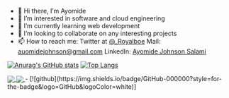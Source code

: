 - 👋 Hi there, I’m Ayomide
- 👀 I’m interested in software and cloud engineering
- 🌱 I’m currently learning web development 
- 💞️ I’m looking to collaborate on any interesting projects
- 📫 How to reach me: Twitter at [@_Royalboe](https://twitter.com/_Royalboe) Mail: <a href="mailto:auomidejohnson@gmail.com">auomidejohnson@gmail.com</a>
  LinkedIn: <a href="www.linkedin.com/in/ayomidejohnsonsalami">Ayomide Johnson Salami<a/>
  
[![Anurag's GitHub stats](https://github-readme-stats.vercel.app/api?username=Royalboe&count_private=true&show_icons=true&theme=dark)](https://github.com/anuraghazra/github-readme-stats) [![Top Langs](https://github-readme-stats.vercel.app/api/top-langs/?username=Royalboe&layout=compact)](https://github.com/anuraghazra/github-readme-stats)
  
  
<a href="https://github.com/anuraghazra/github-readme-stats">
  <img align="center" src="https://github-readme-stats.vercel.app/api/pin/?username=Royalboe&repo=github-readme-stats" />
</a>
<a href="https://github.com/anuraghazra/convoychat">
  <img align="center" src="https://github-readme-stats.vercel.app/api/pin/?username=Royalboe&repo=convoychat" />
</a>
- [![github](https://img.shields.io/badge/GitHub-000000?style=for-the-badge&logo=GitHub&logoColor=white)]
